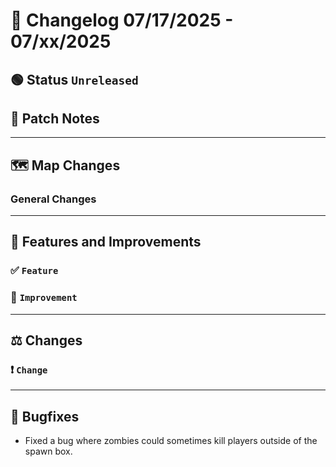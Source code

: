 # 📑 Changelog 07/17/2025 - 07/xx/2025

## 🟢 Status `Unreleased`

## 💬 Patch Notes

________

## 🗺️ Map Changes

### General Changes

________

## 📢 Features and Improvements

### ✅ `Feature` 

### 🔼 `Improvement`

________

## ⚖️ Changes

### ❗ `Change` 

________

## 🐛 Bugfixes
- Fixed a bug where zombies could sometimes kill players outside of the spawn box.
